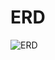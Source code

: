 # ERD

![ERD](https://velog.velcdn.com/images/baebae/post/3e71c704-0143-4c0b-ba87-8d028ace3210/image.png)

